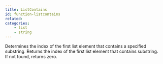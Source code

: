 ```yaml
---
title: ListContains
id: function-listcontains
related:
categories:
    - list
    - string
---
```


Determines the index of the first list element that contains a
        specified substring.
        Returns the index of the first list element that contains
        substring. If not found, returns zero.